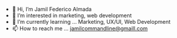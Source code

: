 - 👋 Hi, I’m Jamil Federico Almada
- 👀 I’m interested in marketing, web development
- 🌱 I’m currently learning ...  Marketing, UX/UI, Web Development
- 📫 How to reach me ... jamilcommandline@gmaill.com

<!---
jamilfedericoalmada/jamilfedericoalmada is a ✨ special ✨ repository because its `README.md` (this file) appears on your GitHub profile.
You can click the Preview link to take a look at your changes.
--->
